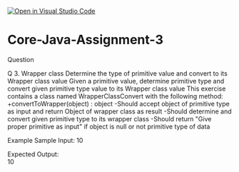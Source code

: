 [![Open in Visual Studio Code](https://classroom.github.com/assets/open-in-vscode-c66648af7eb3fe8bc4f294546bfd86ef473780cde1dea487d3c4ff354943c9ae.svg)](https://classroom.github.com/online_ide?assignment_repo_id=7941840&assignment_repo_type=AssignmentRepo)
# Core-Java-Assignment-3

Question 

Q 3. Wrapper class
Determine the type of primitive value and convert to its Wrapper class value
Given a primitive value, determine primitive type and convert given primitive type value to its Wrapper class value
This exercise contains a class named WrapperClassConvert with the following method:
+convertToWrapper(object) : object
    -Should accept object of primitive type as input and return Object of wrapper class as result
    -Should determine and convert given primitive type to its wrapper class
    -Should return "Give proper primitive as input" if object is null or not primitive type of data

Example
Sample Input:
10

Expected Output:  
10

